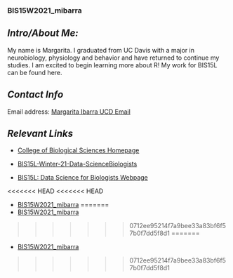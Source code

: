 ### BIS15W2021_mibarra


## *Intro/About Me:*
My name is Margarita. I graduated from UC Davis with a major in neurobiology, physiology and behavior and have returned to continue my studies. I am excited to begin learning more about R! My work for BIS15L can be found here.

## *Contact Info*
Email address: [Margarita Ibarra UCD Email](mailto:mibarra@ucdavis.edu)

## *Relevant Links*
* [College of Biological Sciences Homepage](https://biology.ucdavis.edu/)

* [BIS15L-Winter-21-Data-ScienceBiologists](https://github.com/jmledford3115/BIS15L-W21-DataScienceBiologists)

* [BIS15L: Data Science for Biologists Webpage](https://jmledford3115.github.io/datascibiol/)

<<<<<<< HEAD
<<<<<<< HEAD
* [BIS15W2021_mibarra](https://github.com/mibarra-bis/BIS15W2021_mibarra)
=======
* [BIS15W2021_mibarra](https://github.com/mibarra-bis/BIS15W2021_mibarra)
>>>>>>> 0712ee95214f7a9bee33a83bf6f57b0f7dd5f8d1
=======
* [BIS15W2021_mibarra](https://github.com/mibarra-bis/BIS15W2021_mibarra)
>>>>>>> 0712ee95214f7a9bee33a83bf6f57b0f7dd5f8d1
